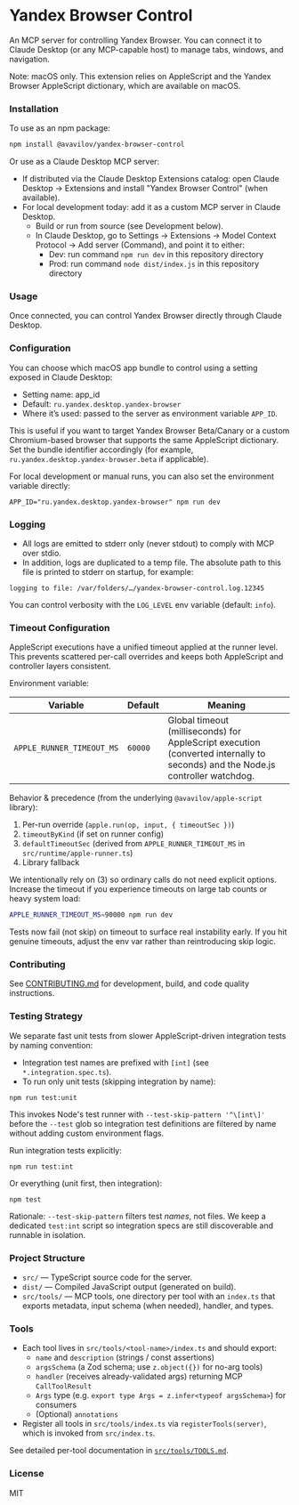 # Yandex Browser Control

An MCP server for controlling Yandex Browser. You can connect it to Claude Desktop (or any MCP-capable host) to manage tabs, windows, and navigation.

Note: macOS only. This extension relies on AppleScript and the Yandex Browser AppleScript dictionary, which are available on macOS.

### Installation

To use as an npm package:

```bash
npm install @avavilov/yandex-browser-control
```

Or use as a Claude Desktop MCP server:

- If distributed via the Claude Desktop Extensions catalog: open Claude Desktop → Extensions and install "Yandex Browser Control" (when available).
- For local development today: add it as a custom MCP server in Claude Desktop.
	- Build or run from source (see Development below).
	- In Claude Desktop, go to Settings → Extensions → Model Context Protocol → Add server (Command), and point it to either:
		- Dev: run command `npm run dev` in this repository directory
		- Prod: run command `node dist/index.js` in this repository directory

### Usage

Once connected, you can control Yandex Browser directly through Claude Desktop.

### Configuration

You can choose which macOS app bundle to control using a setting exposed in Claude Desktop:

- Setting name: app_id
- Default: `ru.yandex.desktop.yandex-browser`
- Where it’s used: passed to the server as environment variable `APP_ID`.

This is useful if you want to target Yandex Browser Beta/Canary or a custom Chromium-based browser that supports the same AppleScript dictionary. Set the bundle identifier accordingly (for example, `ru.yandex.desktop.yandex-browser.beta` if applicable).

For local development or manual runs, you can also set the environment variable directly:

```
APP_ID="ru.yandex.desktop.yandex-browser" npm run dev
```

### Logging

- All logs are emitted to stderr only (never stdout) to comply with MCP over stdio.
- In addition, logs are duplicated to a temp file. The absolute path to this file is printed to stderr on startup, for example:

```
logging to file: /var/folders/…/yandex-browser-control.log.12345
```

You can control verbosity with the `LOG_LEVEL` env variable (default: `info`).

### Timeout Configuration

AppleScript executions have a unified timeout applied at the runner level. This prevents scattered per-call overrides and keeps both AppleScript and controller layers consistent.

Environment variable:

| Variable | Default | Meaning |
|----------|---------|---------|
| `APPLE_RUNNER_TIMEOUT_MS` | `60000` | Global timeout (milliseconds) for AppleScript execution (converted internally to seconds) and the Node.js controller watchdog. |

Behavior & precedence (from the underlying `@avavilov/apple-script` library):

1. Per-run override (`apple.run(op, input, { timeoutSec })`)
2. `timeoutByKind` (if set on runner config)
3. `defaultTimeoutSec` (derived from `APPLE_RUNNER_TIMEOUT_MS` in `src/runtime/apple-runner.ts`)
4. Library fallback

We intentionally rely on (3) so ordinary calls do not need explicit options. Increase the timeout if you experience timeouts on large tab counts or heavy system load:

```bash
APPLE_RUNNER_TIMEOUT_MS=90000 npm run dev
```

Tests now fail (not skip) on timeout to surface real instability early. If you hit genuine timeouts, adjust the env var rather than reintroducing skip logic.

### Contributing

See [CONTRIBUTING.md](./CONTRIBUTING.md) for development, build, and code quality instructions.

### Testing Strategy

We separate fast unit tests from slower AppleScript-driven integration tests by naming convention:

* Integration test names are prefixed with `[int]` (see `*.integration.spec.ts`).
* To run only unit tests (skipping integration by name):

```
npm run test:unit
```

This invokes Node's test runner with `--test-skip-pattern '^\[int\]'` before the `--test` glob so integration test definitions are filtered by name without adding custom environment flags.

Run integration tests explicitly:

```
npm run test:int
```

Or everything (unit first, then integration):

```
npm test
```

Rationale: `--test-skip-pattern` filters test *names*, not files. We keep a dedicated `test:int` script so integration specs are still discoverable and runnable in isolation.

### Project Structure

-   `src/` — TypeScript source code for the server.
-   `dist/` — Compiled JavaScript output (generated on build).
-   `src/tools/` — MCP tools, one directory per tool with an `index.ts` that exports metadata, input schema (when needed), handler, and types.

### Tools

- Each tool lives in `src/tools/<tool-name>/index.ts` and should export:
	- `name` and `description` (strings / const assertions)
	- `argsSchema` (a Zod schema; use `z.object({})` for no-arg tools)
	- `handler` (receives already-validated args) returning MCP `CallToolResult`
	- `Args` type (e.g. `export type Args = z.infer<typeof argsSchema>`) for consumers
	- (Optional) `annotations`
- Register all tools in `src/tools/index.ts` via `registerTools(server)`, which is invoked from `src/index.ts`.

See detailed per-tool documentation in [`src/tools/TOOLS.md`](./src/tools/TOOLS.md).

### License

MIT

